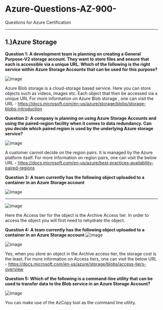 # Azure-Questions-AZ-900-
Questions for Azure Certification

----------------------------------------------------------
1.)Azure Storage
--------------------------------------------------------

**Question 1:**
**A development team is planning on creating a General Purpose-V2 storage account. They want to store files and ensure that each is accessible via a unique URL. Which of the following is the right service within Azure Storage Accounts that can be used for this purpose?**

![image](https://user-images.githubusercontent.com/38729013/202587730-0d6f6af9-6986-4873-a1c3-fe1322017bfa.png)

Azure Blob storage is a cloud-storage based service. Here you can store objects such as videos, images etc. Each object that then be accessed via a unique URL For more information on Azure Blob storage , one can visit the URL - https://docs.microsoft.com/en-us/azure/storage/blobs/storage-blobs-introduction



**Question 2:**
**A company is planning on using Azure Storage Accounts and using the paired-region facility when it comes to data redundancy. Can you decide which paired region is used by the underlying Azure storage service?**

![image](https://user-images.githubusercontent.com/38729013/202588175-fff134b3-fe16-497f-8f27-4e8b5eca86a2.png)

A customer cannot decide on the region pairs. It is managed by the Azure platform itself. For more information on region pairs, one can visit the below URL - https://docs.microsoft.com/en-us/azure/best-practices-availability-paired-regions


**Question 3:**
**A team currently has the following object uploaded to a container in an Azure Storage account**

![image](https://user-images.githubusercontent.com/38729013/202588346-cdead843-665a-41cf-90ce-2812691a79e5.png)
****
![image](https://user-images.githubusercontent.com/38729013/202588400-0065b389-6356-4436-84ae-5928fadc3f7b.png)

Here the Access tier for the object is the Archive Access tier. In order to access the object you will first need to rehydrate the object.



**Question 4:**
**A team currently has the following object uploaded to a container in an Azure Storage account**
![image](https://user-images.githubusercontent.com/38729013/202588789-3744d41a-1547-40f3-9db8-648266018902.png)

![image](https://user-images.githubusercontent.com/38729013/202588815-c47383a3-7e71-4ddc-951f-f1f180ab889e.png)


Yes, when you store an object in the Archive access tier, the storage cost is the least. For more information on Access tiers, one can visit the below URL - https://docs.microsoft.com/en-us/azure/storage/blobs/access-tiers-overview


**Question 5:**
**Which of the following is a command-line utility that can be used to transfer data to the Blob service in an Azure Storage Account?**


![image](https://user-images.githubusercontent.com/38729013/202589103-4086e448-b027-4520-9db3-5b4f5359f3ac.png)

You can make use of the AzCopy tool as the command line utility.

